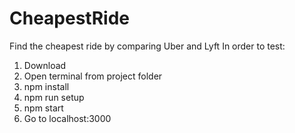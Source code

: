# CheapestRide

Find the cheapest ride by comparing Uber and Lyft
In order to test:
  1. Download
  2. Open terminal from project folder
  3. npm install
  4. npm run setup
  5. npm start
  6. Go to localhost:3000
  
